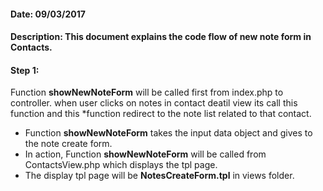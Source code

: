 #### Date: 09/03/2017

#### Description: This document explains the code flow of new note form in Contacts.

#### Step 1:

Function **showNewNoteForm** will be called first from index.php to controller. when user clicks on notes in contact deatil view its call this function and this
*function redirect to the note list related to that contact.

- Function **showNewNoteForm** takes the input data object and gives to the note create form.
- In action, Function **showNewNoteForm** will be called from ContactsView.php which displays the tpl page.
- The display tpl page will be **NotesCreateForm.tpl** in views folder.

